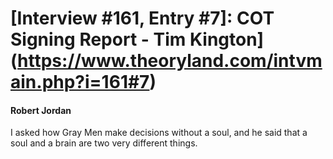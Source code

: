 # [Interview #161, Entry #7]: COT Signing Report - Tim Kington](https://www.theoryland.com/intvmain.php?i=161#7)

#### Robert Jordan

I asked how Gray Men make decisions without a soul, and he said that a soul and a brain are two very different things.


